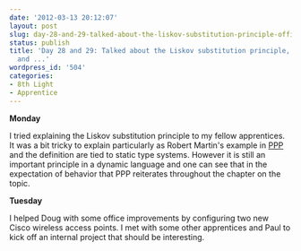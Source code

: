 ```yaml
---
date: '2012-03-13 20:12:07'
layout: post
slug: day-28-and-29-talked-about-the-liskov-substitution-principle-office-network-and
status: publish
title: 'Day 28 and 29: Talked about the Liskov substitution principle, office network
  and ...'
wordpress_id: '504'
categories:
- 8th Light
- Apprentice
---
```


**Monday**

I tried explaining the Liskov substitution principle to my fellow apprentices. It was a bit tricky to explain particularly as Robert Martin's example in [PPP](http://www.amazon.com/Software-Development-Principles-Patterns-Practices/dp/0135974445/) and the definition are tied to static type systems. However it is still an important principle in a dynamic language and one can see that in the expectation of behavior that PPP reiterates throughout the chapter on the topic.

**Tuesday**

I helped Doug with some office improvements by configuring two new Cisco wireless access points. I met with some other apprentices and Paul to kick off an internal project that should be interesting.
